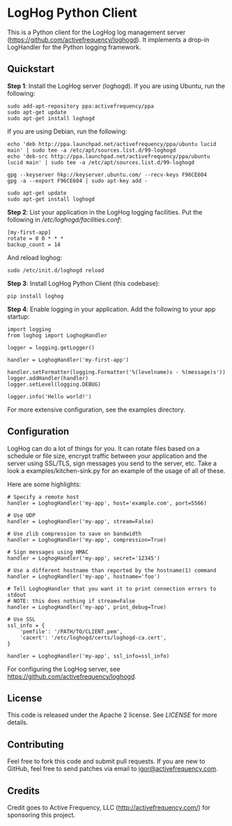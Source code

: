 
# LogHog Python Client

This is a Python client for the LogHog log management server (https://github.com/activefrequency/loghogd).
It implements a drop-in LogHandler for the Python logging framework.

## Quickstart

**Step 1**: Install the LogHog server (loghogd). If you are using Ubuntu, run the following:

    sudo add-apt-repository ppa:activefrequency/ppa
    sudo apt-get update
    sudo apt-get install loghogd

If you are using Debian, run the following:

    echo 'deb http://ppa.launchpad.net/activefrequency/ppa/ubuntu lucid main' | sudo tee -a /etc/apt/sources.list.d/99-loghogd
    echo 'deb-src http://ppa.launchpad.net/activefrequency/ppa/ubuntu lucid main' | sudo tee -a /etc/apt/sources.list.d/99-loghogd
    
    gpg --keyserver hkp://keyserver.ubuntu.com/ --recv-keys F96CE604
    gpg -a --export F96CE604 | sudo apt-key add -
    
    sudo apt-get update
    sudo apt-get install loghogd

**Step 2**: List your application in the LogHog logging facilities. Put the following in */etc/loghogd/facilities.conf*:

    [my-first-app]
    rotate = 0 0 * * *
    backup_count = 14

And reload loghog:

    sudo /etc/init.d/loghogd reload

**Step 3**: Install LogHog Python Client (this codebase):

    pip install loghog

**Step 4**: Enable logging in your application. Add the following to your app startup:

    import logging
    from loghog import LoghogHandler

    logger = logging.getLogger()

    handler = LoghogHandler('my-first-app')

    handler.setFormatter(logging.Formatter('%(levelname)s - %(message)s'))
    logger.addHandler(handler)
    logger.setLevel(logging.DEBUG)

    logger.info('Hello world!')

For more extensive configuration, see the examples directory.

## Configuration

LogHog can do a lot of things for you. It can rotate files based on a schedule or file size,
encrypt traffic between your application and the server using SSL/TLS, sign messages you send
to the server, etc. Take a look a examples/kitchen-sink.py for an example of the usage of
all of these.

Here are some highlights:

    # Specify a remote host
    handler = LoghogHandler('my-app', host='example.com', port=5566)
    
    # Use UDP
    handler = LoghogHandler('my-app', stream=False)
    
    # Use zlib compression to save on bandwidth
    handler = LoghogHandler('my-app', compression=True)
    
    # Sign messages using HMAC
    handler = LoghogHandler('my-app', secret='12345')
    
    # Use a different hostname than reported by the hostname(1) command
    handler = LoghogHandler('my-app', hostname='foo')
    
    # Tell LoghogHandler that you want it to print connection errors to stdout
    # NOTE: this does nothing if stream=False
    handler = LoghogHandler('my-app', print_debug=True)
    
    # Use SSL
    ssl_info = {
        'pemfile': '/PATH/TO/CLIENT.pem',
        'cacert': '/etc/loghogd/certs/loghogd-ca.cert',
    }
    
    handler = LoghogHandler('my-app', ssl_info=ssl_info)

For configuring the LogHog server, see https://github.com/activefrequency/loghogd.

## License

This code is released under the Apache 2 license. See *LICENSE* for more details.

## Contributing

Feel free to fork this code and submit pull requests. If you are new to GitHub,
feel free to send patches via email to igor@activefrequency.com.

## Credits

Credit goes to Active Frequency, LLC (http://activefrequency.com/) for sponsoring this project.


